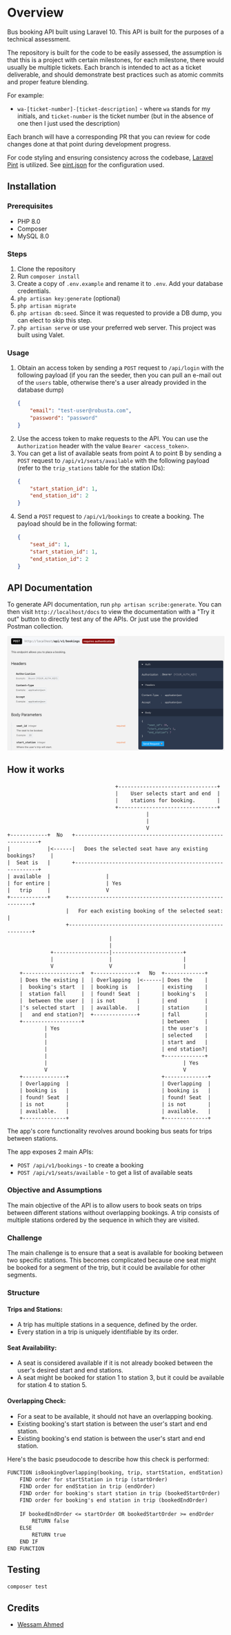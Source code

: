 # Overview

Bus booking API built using Laravel 10. This API is built for the purposes of a technical assessment.

The repository is built for the code to be easily assessed, the assumption is that this is a project
with certain milestones, for each milestone, there would usually be multiple tickets. Each branch is 
intended to act as a ticket deliverable, and should demonstrate best practices such as atomic commits 
and proper feature blending.

For example:
- `wa-[ticket-number]-[ticket-description]` - where `wa` stands for my initials, and `ticket-number` is the ticket number (but in the absence of one then I just used the description)

Each branch will have a corresponding PR that you can review for code changes done at that point during development progress.

For code styling and ensuring consistency across the codebase, [Laravel Pint](https://laravel.com/docs/10.x/pint) is utilized.
See [pint.json](pint.json) for the configuration used.

## Installation

### Prerequisites
- PHP 8.0
- Composer
- MySQL 8.0

### Steps
1. Clone the repository
2. Run `composer install`
3. Create a copy of `.env.example` and rename it to `.env`. Add your database credentials.
4. `php artisan key:generate` (optional)
5. `php artisan migrate`
6. `php artisan db:seed`. Since it was requested to provide a DB dump, you can elect to skip this step.
7. `php artisan serve` or use your preferred web server. This project was built using Valet.

### Usage

1. Obtain an access token by sending a `POST` request to `/api/login` with the following payload (if you ran the seeder, then you can pull an e-mail out of the `users` table, otherwise there's a user already provided in the database dump)
    ```json
    {
        "email": "test-user@robusta.com", 
        "password": "password"
    }
    ```
2. Use the access token to make requests to the API. You can use the `Authorization` header with the value `Bearer <access_token>`.
3. You can get a list of available seats from point A to point B by sending a `POST` request to `/api/v1/seats/available` with the following payload (refer to the `trip_stations` table for the station IDs):
    ```json
    {
        "start_station_id": 1,
        "end_station_id": 2
    }
    ```
4. Send a `POST` request to `/api/v1/bookings` to create a booking. The payload should be in the following format:
    ```json
    {
        "seat_id": 1,
        "start_station_id": 1,
        "end_station_id": 2
    }
    ```

## API Documentation

To generate API documentation, run `php artisan scribe:generate`. You can then visit `http://localhost/docs` to view the documentation with a "Try it out" button to directly test 
any of the APIs. Or just use the provided Postman collection.

![API Documentation](docs.png)

## How it works

```plaintext
                                   +--------------------------------+
                                   |    User selects start and end  |
                                   |    stations for booking.       |
                                   +--------------------------------+
                                             |
                                             |
                                             V
+------------+  No   +----------------------------------------------------------+
|            |<------|   Does the selected seat have any existing bookings?     |
|  Seat is   |       +----------------------------------------------------------+
| available  |                  |
| for entire |                  | Yes
|   trip     |                  V
+------------+     +----------------------------------------------------------+
                   |   For each existing booking of the selected seat:        |
                   +----------------------------------------------------------+
                                 |
                                 |          
              +------------------|-----------------------+
              |                  |                       |
              V                  V                       |
    +-------------------+  +--------------+   No  +-------------+
    | Does the existing |  | Overlapping  |<------| Does the    |
    |  booking's start  |  | booking is   |       | existing    |
    |  station fall     |  | found! Seat  |       | booking's   |
    |  between the user |  | is not       |       | end         |
    |'s selected start  |  | available.   |       | station     |
    |   and end station?|  +--------------+       | fall        |
    +-------------------+                         | between     |
            | Yes                                 | the user's  |
            |                                     | selected    |
            |                                     | start and   |
            |                                     | end station?|
            |                                     +-------------+
            |                                            | Yes
            V                                            V
    +--------------+                              +--------------+
    | Overlapping  |                              | Overlapping  |
    | booking is   |                              | booking is   |
    | found! Seat  |                              | found! Seat  |
    | is not       |                              | is not       |
    | available.   |                              | available.   |
    +--------------+                              +--------------+
```

The app's core functionality revolves around booking bus seats for trips between stations.

The app exposes 2 main APIs:
- `POST /api/v1/bookings` - to create a booking
- `POST /api/v1/seats/available` - to get a list of available seats

### Objective and Assumptions
The main objective of the API is to allow users to book seats on trips between different stations without overlapping bookings. 
A trip consists of multiple stations ordered by the sequence in which they are visited.

### Challenge
The main challenge is to ensure that a seat is available for booking between two specific stations. 
This becomes complicated because one seat might be booked for a segment of the trip, but it could be available for other segments.

### Structure

#### Trips and Stations:

- A trip has multiple stations in a sequence, defined by the order.
- Every station in a trip is uniquely identifiable by its order.

#### Seat Availability:

- A seat is considered available if it is not already booked between the user's desired start and end stations.
- A seat might be booked for station 1 to station 3, but it could be available for station 4 to station 5.

#### Overlapping Check:

- For a seat to be available, it should not have an overlapping booking.
- Existing booking's start station is between the user's start and end station.
- Existing booking's end station is between the user's start and end station.

Here's the basic pseudocode to describe how this check is performed:
    
```
FUNCTION isBookingOverlapping(booking, trip, startStation, endStation)
    FIND order for startStation in trip (startOrder)
    FIND order for endStation in trip (endOrder)
    FIND order for booking's start station in trip (bookedStartOrder)
    FIND order for booking's end station in trip (bookedEndOrder)

    IF bookedEndOrder <= startOrder OR bookedStartOrder >= endOrder
        RETURN false
    ELSE
        RETURN true
    END IF
END FUNCTION
```

## Testing

`composer test`

## Credits
- [Wessam Ahmed](mailto:wessam.ah@outlook.com)
